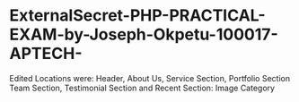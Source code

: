 # ExternalSecret-PHP-PRACTICAL-EXAM-by-Joseph-Okpetu-100017-APTECH-
Edited Locations were: Header, About Us, Service Section, Portfolio Section Team Section, Testimonial Section and Recent Section: Image Category
